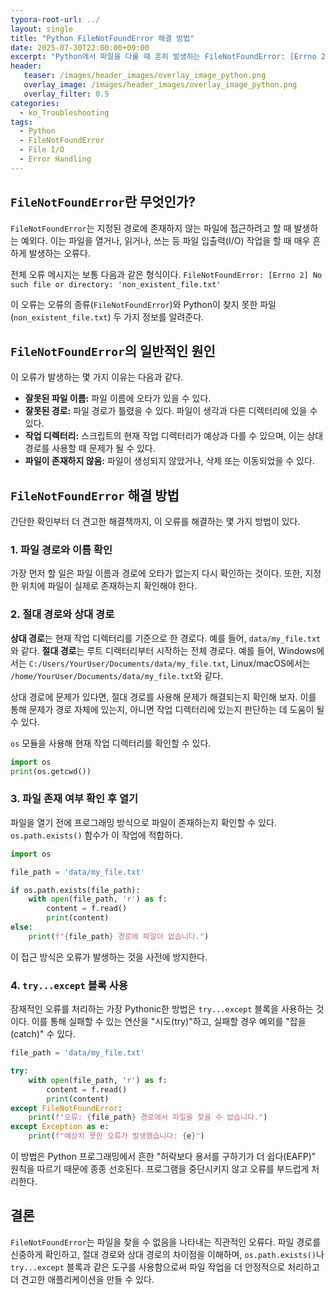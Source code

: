 ```yaml
---
typora-root-url: ../
layout: single
title: "Python FileNotFoundError 해결 방법"
date: 2025-07-30T22:00:00+09:00
excerpt: "Python에서 파일을 다룰 때 흔히 발생하는 FileNotFoundError: [Errno 2] No such file or directory 오류의 원인과 해결책을 상세히 알아봅니다."
header:
   teaser: /images/header_images/overlay_image_python.png
   overlay_image: /images/header_images/overlay_image_python.png
   overlay_filter: 0.5
categories:
  - ko_Troubleshooting
tags:
  - Python
  - FileNotFoundError
  - File I/O
  - Error Handling
---
```


## `FileNotFoundError`란 무엇인가?

`FileNotFoundError`는 지정된 경로에 존재하지 않는 파일에 접근하려고 할 때 발생하는 예외다. 이는 파일을 열거나, 읽거나, 쓰는 등 파일 입출력(I/O) 작업을 할 때 매우 흔하게 발생하는 오류다.

전체 오류 메시지는 보통 다음과 같은 형식이다.
`FileNotFoundError: [Errno 2] No such file or directory: 'non_existent_file.txt'`

이 오류는 오류의 종류(`FileNotFoundError`)와 Python이 찾지 못한 파일(`non_existent_file.txt`) 두 가지 정보를 알려준다.

## `FileNotFoundError`의 일반적인 원인

이 오류가 발생하는 몇 가지 이유는 다음과 같다.

- **잘못된 파일 이름:** 파일 이름에 오타가 있을 수 있다.
- **잘못된 경로:** 파일 경로가 틀렸을 수 있다. 파일이 생각과 다른 디렉터리에 있을 수 있다.
- **작업 디렉터리:** 스크립트의 현재 작업 디렉터리가 예상과 다를 수 있으며, 이는 상대 경로를 사용할 때 문제가 될 수 있다.
- **파일이 존재하지 않음:** 파일이 생성되지 않았거나, 삭제 또는 이동되었을 수 있다.

## `FileNotFoundError` 해결 방법

간단한 확인부터 더 견고한 해결책까지, 이 오류를 해결하는 몇 가지 방법이 있다.

### 1. 파일 경로와 이름 확인

가장 먼저 할 일은 파일 이름과 경로에 오타가 없는지 다시 확인하는 것이다. 또한, 지정한 위치에 파일이 실제로 존재하는지 확인해야 한다.

### 2. 절대 경로와 상대 경로

**상대 경로**는 현재 작업 디렉터리를 기준으로 한 경로다. 예를 들어, `data/my_file.txt`와 같다.
**절대 경로**는 루트 디렉터리부터 시작하는 전체 경로다. 예를 들어, Windows에서는 `C:/Users/YourUser/Documents/data/my_file.txt`, Linux/macOS에서는 `/home/YourUser/Documents/data/my_file.txt`와 같다.

상대 경로에 문제가 있다면, 절대 경로를 사용해 문제가 해결되는지 확인해 보자. 이를 통해 문제가 경로 자체에 있는지, 아니면 작업 디렉터리에 있는지 판단하는 데 도움이 될 수 있다.

`os` 모듈을 사용해 현재 작업 디렉터리를 확인할 수 있다.

```python
import os
print(os.getcwd())
```

### 3. 파일 존재 여부 확인 후 열기

파일을 열기 전에 프로그래밍 방식으로 파일이 존재하는지 확인할 수 있다. `os.path.exists()` 함수가 이 작업에 적합하다.

```python
import os

file_path = 'data/my_file.txt'

if os.path.exists(file_path):
    with open(file_path, 'r') as f:
        content = f.read()
        print(content)
else:
    print(f"{file_path} 경로에 파일이 없습니다.")
```

이 접근 방식은 오류가 발생하는 것을 사전에 방지한다.

### 4. `try...except` 블록 사용

잠재적인 오류를 처리하는 가장 Pythonic한 방법은 `try...except` 블록을 사용하는 것이다. 이를 통해 실패할 수 있는 연산을 "시도(try)"하고, 실패할 경우 예외를 "잡을(catch)" 수 있다.

```python
file_path = 'data/my_file.txt'

try:
    with open(file_path, 'r') as f:
        content = f.read()
        print(content)
except FileNotFoundError:
    print(f"오류: {file_path} 경로에서 파일을 찾을 수 없습니다.")
except Exception as e:
    print(f"예상치 못한 오류가 발생했습니다: {e}")
```

이 방법은 Python 프로그래밍에서 흔한 "허락보다 용서를 구하기가 더 쉽다(EAFP)" 원칙을 따르기 때문에 종종 선호된다. 프로그램을 중단시키지 않고 오류를 부드럽게 처리한다.

## 결론

`FileNotFoundError`는 파일을 찾을 수 없음을 나타내는 직관적인 오류다. 파일 경로를 신중하게 확인하고, 절대 경로와 상대 경로의 차이점을 이해하며, `os.path.exists()`나 `try...except` 블록과 같은 도구를 사용함으로써 파일 작업을 더 안정적으로 처리하고 더 견고한 애플리케이션을 만들 수 있다.
